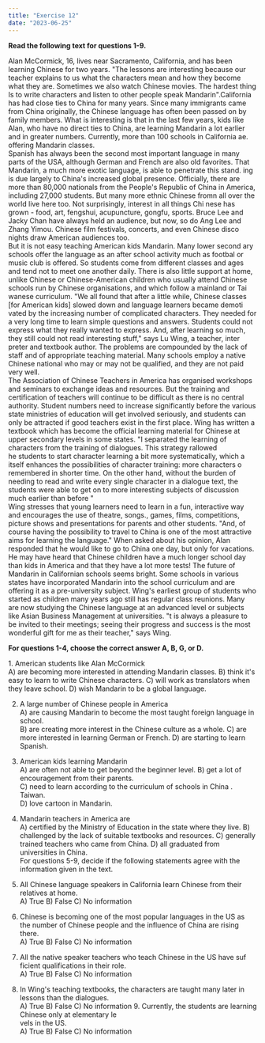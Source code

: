 ```yaml
---
title: "Exercise 12"
date: "2023-06-25"
---
```


**Read the following text for questions 1-9.**

Alan McCormick, 16, lives near Sacramento, California, and has been learning Chinese for two years. "The lessons are interesting because our teacher explains to us what the characters mean and how they become what they are. Sometimes we also watch Chinese movies. The hardest thing Is to write characters and listen to other people speak Mandarin".California has had close ties to China for many years. Since many immigrants came from China originally, the Chinese language has often been passed on by family members. What is interesting is that in the last few years, kids like Alan, who have no direct ties to China, are learning Mandarin a lot earlier and in greater numbers. Currently, more than 100 schools in California ae.  
offering Mandarin classes.  
Spanish has always been the second most important language in many parts of the USA, although German and French are also old favorites. That Mandarin, a much more exotic language, is able to penetrate this stand. ing is due largely to China's increased global presence. Officially, there are more than 80,000 nationals from the People's Republic of China in America, including 27,000 students. But many more ethnic Chinese fromn all over the world live here too. Not surprisingly, interest in all things Chi nese has grown - food, art, fengshui, acupuncture, gongfu, sports. Bruce Lee and Jacky Chan have always held an audience, but now, so do Ang Lee and Zhang Yimou. Chinese film festivals, concerts, and even Chinese disco nights draw American audiences too.  
But it is not easy teaching American kids Mandarin. Many lower second ary schools offer the language as an after school activity much as footbal or music club is offered. So students come from different classes and ages and tend not to meet one another daily. There is also little support at home, unlike Chinese or Chinese-American children who usually attend Chinese schools run by Chinese organisations, and which follow a mainland or Tai wanese curriculum. "We all found that after a little while, Chinese classes \[for American kids\] slowed down and language learners became demoti vated by the increasing number of complicated characters. They needed for a very long time to learn simple questions and answers. Students could not express what they really wanted to express. And, after learning so much, they still could not read interesting stuff," says Lu Wing, a teacher, inter preter and textbook author. The problems are compounded by the lack of staff and of appropriate teaching material. Many schools employ a native Chinese national who may or may not be qualified, and they are not paid very well.  
The Association of Chinese Teachers in America has organised workshops and seminars to exchange ideas and resources. But the training and certification of teachers will continue to be difficult as there is no central authority. Student numbers need to increase significantly before the various state ministries of education will get involved seriously, and students can only be attracted if good teachers exist in the first place. Wing has written a textbook which has become the official learning material for Chinese at upper secondary levels in some states. "I separated the learning of characters from the training of dialogues. This strategy rallowed  
he students to start character learning a bit more systematically, which a itself enhances the possibilities of character training: more characters o remembered in shorter time. On the other hand, without the burden of needing to read and write every single character in a dialogue text, the students were able to get on to more interesting subjects of discussion much earlier than before "  
Wing stresses that young learners need to learn in a fun, interactive way and encourages the use of theatre, songs., games, films, competitions, picture shows and presentations for parents and other students. "And, of course having the possibility to travel to China is one of the most attractive aims for learning the language." When asked about his opinion, Alan responded that he would like to go to China one day, but only for vacations. He may have heard that Chinese children have a much longer school day than kids in America and that they have a lot more tests! The future of Mandarin in Californian schools seems bright. Some schools in various states have incorporated Mandarin into the school curriculum and are offering it as a pre-university subject. Wing's earliest group of students who started as children many years ago still has regular class reunions. Many are now studying the Chinese language at an advanced level or subjects like Asian Business Management at universities. "t is always a pleasure to be invited to their meetings; seeing their progress and success is the most wonderful gift for me as their teacher," says Wing.

**For questions 1-4, choose the correct answer A, B, G, or D.**

1\. American students like Alan McCormick  
A) are becoming more interested in attending Mandarin classes. B) think it's easy to learn to write Chinese characters. C) will work as translators when they leave school. D) wish Mandarin to be a global language.

2. A large number of Chinese people in America  
    A) are causing Mandarin to become the most taught foreign language in school.  
    B) are creating more interest in the Chinese culture as a whole. C) are more interested in learning German or French. D) are starting to learn Spanish.

4. American kids learning Mandarin  
    A) are often not able to get beyond the beginner level. B) get a lot of encouragement from their parents.  
    C) need to learn according to the curriculum of schools in China .  
    Taiwan.  
    D) love cartoon in Mandarin.

6. Mandarin teachers in America are  
    A) certified by the Ministry of Education in the state where they live. B) challenged by the lack of suitable textbooks and resources. C) generally trained teachers who came from China. D) all graduated from universities in China.  
    For questions 5-9, decide if the following statements agree with the information given in the text.

8. All Chinese language speakers in California learn Chinese from their  
    relatives at home.  
    A) True B) False C) No information

10. Chinese is becoming one of the most popular languages in the US as the number of Chinese people and the influence of China are rising there.  
    A) True B) False C) No information

12. All the native speaker teachers who teach Chinese in the US have suf ficient qualifications in their role.  
    A) True B) False C) No information

14. In Wing's teaching textbooks, the characters are taught many later in lessons than the dialogues.  
    A) True B) False C) No information 9. Currently, the students are learning Chinese only at elementary le  
    vels in the US.  
    A) True B) False C) No information
